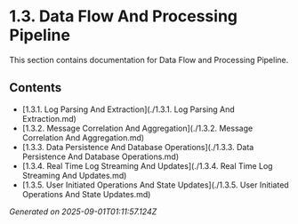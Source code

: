 # 1.3. Data Flow And Processing Pipeline

This section contains documentation for Data Flow and Processing Pipeline.

## Contents

- [1.3.1. Log Parsing And Extraction](./1.3.1. Log Parsing And Extraction.md)
- [1.3.2. Message Correlation And Aggregation](./1.3.2. Message Correlation And Aggregation.md)
- [1.3.3. Data Persistence And Database Operations](./1.3.3. Data Persistence And Database Operations.md)
- [1.3.4. Real Time Log Streaming And Updates](./1.3.4. Real Time Log Streaming And Updates.md)
- [1.3.5. User Initiated Operations And State Updates](./1.3.5. User Initiated Operations And State Updates.md)

*Generated on 2025-09-01T01:11:57.124Z*
